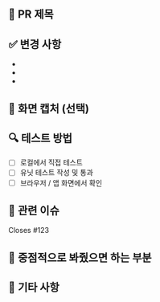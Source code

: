 ## 📄 PR 제목
<!-- ex. feat: 회원가입 API 구현 -->

## ✅ 변경 사항
<!-- 어떤 작업을 했는지 간략히 정리 -->
- 
- 
- 

## 📸 화면 캡처 (선택)
<!-- UI 변경이 있다면 스크린샷 첨부 -->

## 🔍 테스트 방법
<!-- 어떤 방식으로 동작을 검증했는지 -->
- [ ] 로컬에서 직접 테스트
- [ ] 유닛 테스트 작성 및 통과
- [ ] 브라우저 / 앱 화면에서 확인

## 📎 관련 이슈
<!-- 연결된 이슈 번호 -->
Closes #123

## 👀 중점적으로 봐줬으면 하는 부분
<!-- 리뷰어가 집중해서 봐야 할 부분이 있다면 -->

## 📝 기타 사항
<!-- 추가적으로 공유할 내용 -->
